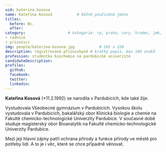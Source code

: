 ```yaml
---
uid: katerina.kosova
name: Kateřina Kosová   		# běžně používáné jméno
titles:
  before: Bc.
  after:
category:             		# kategorie: rp, praha, vary, hradec, jmk, senat
- radnice
- priznivci
img: people/katerina-kosova.jpg           # 165 x 220
description: registrovaná příznivkyně # kratký popis, max 160 znaků
profession: studentka biochemie na pardubické univerzitě
candidateDescription:
profiles:
  github:
  facebook:
  twitter:
  linkedin:
---
```

**Kateřina Kosová** (*11.2.1992) se narodila v Pardubicích, kde také žije.

Vystudovala Všeobecné gymnázium v Pardubicích. Vysokou školu vystudovala v Pardubicích, bakalářský obor Klinická biologie a chemie na Fakultě chemicko-technologické Univerzity Pardubice. V současné době studuje magisterský obor Bioanalytik na Fakultě chemicko-technologické Univerzity Pardubice.

Mezi její hlavní zájmy patří ochrana přírody a funkce přírody ve městě pro potřeby lidí. A to je i věc, které se chce případně věnovat.
